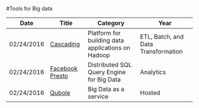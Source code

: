 #Tools for Big data

| Date       | Title         | Category  | Year  |
| ---------- |---------------| ----------|-------|
| 02/24/2016 | [Cascading](http://www.cascading.org/) | Platform for building data applications on Hadoop | ETL, Batch, and Data Transformation 
| 02/24/2016 | [Facebook Presto](https://prestodb.io/) | Distributed SQL Query Engine for Big Data | Analytics
| 02/24/2016 | [Qubole](https://www.qubole.com/) | Big Data as a service | Hosted
